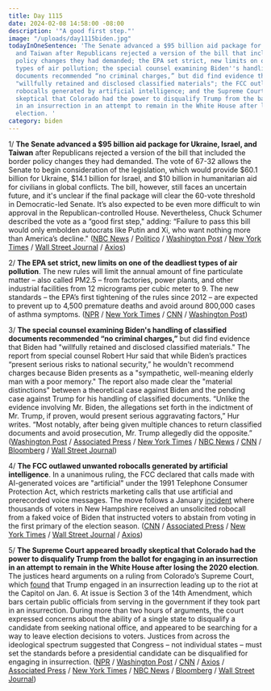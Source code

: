```yaml
---
title: Day 1115
date: 2024-02-08 14:58:00 -08:00
description: '"A good first step."'
image: "/uploads/day1115biden.jpg"
todayInOneSentence: 'The Senate advanced a $95 billion aid package for Ukraine, Israel,
  and Taiwan after Republicans rejected a version of the bill that included the border
  policy changes they had demanded; the EPA set strict, new limits on one of the deadliest
  types of air pollution; the special counsel examining Biden''s handling of classified
  documents recommended “no criminal charges,” but did find evidence that Biden had
  "willfully retained and disclosed classified materials"; the FCC outlawed unwanted
  robocalls generated by artificial intelligence; and the Supreme Court appeared broadly
  skeptical that Colorado had the power to disqualify Trump from the ballot for engaging
  in an insurrection in an attempt to remain in the White House after losing the 2020
  election. '
category: biden
---
```


1/ **The Senate advanced a $95 billion aid package for Ukraine, Israel, and Taiwan** after Republicans rejected a version of the bill that included the border policy changes they had demanded. The vote of 67-32 allows the Senate to begin consideration of the legislation, which would provide $60.1 billion for Ukraine, $14.1 billion for Israel, and $10 billion in humanitarian aid for civilians in global conflicts. The bill, however, still faces an uncertain future, and it's unclear if the final package will clear the 60-vote threshold in Democratic-led Senate. It’s also expected to be even more difficult to win approval in the Republican-controlled House. Nevertheless, Chuck Schumer described the vote as a “good first step," adding: “Failure to pass this bill would only embolden autocrats like Putin and Xi, who want nothing more than America’s decline." ([NBC News](https://www.nbcnews.com/politics/congress/senate-expected-vote-ukraine-israel-aid-gop-blocked-border-bill-rcna137861) / [Politico](https://www.politico.com/live-updates/2024/02/08/congress/senate-gop-gets-on-board-foreign-aid-00140431) / [Washington Post](https://www.washingtonpost.com/politics/2024/02/08/senate-ukraine-israel-aid-border-deal/) / [New York Times](https://www.nytimes.com/2024/02/08/us/politics/ukraine-israel-aid-bill-senate.html) / [Wall Street Journal](https://www.wsj.com/politics/policy/ukraine-israel-aid-package-clears-major-hurdle-in-senate-6bf9e289?mod=hp_lead_pos2) / [Axios](https://www.axios.com/2024/02/08/senate-foreign-aid-package-vote-border))

2/ **The EPA set strict, new limits on one of the deadliest types of air pollution**. The new rules will limit the annual amount of fine particulate matter – also called PM2.5 – from factories, power plants, and other industrial facilities from 12 micrograms per cubic meter to 9. The new standards – the EPA’s first tightening of the rules since 2012 – are expected to prevent up to 4,500 premature deaths and avoid around 800,000 cases of asthma symptoms. ([NPR](https://www.npr.org/2024/02/07/1229348646/epa-tightens-rules-on-some-air-pollution-for-the-first-time-in-over-a-decade) / [New York Times](https://www.nytimes.com/2024/02/07/climate/epa-air-pollution-soot.html) / [CNN](https://www.cnn.com/2024/02/07/us/epa-rule-air-pollution-soot-climate/index.html) / [Washington Post](https://www.washingtonpost.com/climate-environment/2024/02/07/epa-soot-limit-rule/))

3/ **The special counsel examining Biden's handling of classified documents recommended “no criminal charges,”** but did find evidence that Biden had "willfully retained and disclosed classified materials." The report from special counsel Robert Hur said that while Biden’s practices “present serious risks to national security,” he wouldn't recommend charges because Biden presents as a "sympathetic, well-meaning elderly man with a poor memory." The report also made clear the "material distinctions" between a theoretical case against Biden and the pending case against Trump for his handling of classified documents. “Unlike the evidence involving Mr. Biden, the allegations set forth in the indictment of Mr. Trump, if proven, would present serious aggravating factors,” Hur writes. “Most notably, after being given multiple chances to return classified documents and avoid prosecution, Mr. Trump allegedly did the opposite.” ([Washington Post](https://www.washingtonpost.com/national-security/2024/02/08/biden-classified-documents-special-counsel-report/) / [Associated Press](https://apnews.com/article/biden-hur-garland-classified-documents-836b99fe9cbef9ba7d32602f4928efec) / [New York Times](https://www.nytimes.com/2024/02/08/us/biden-documents-special-counsel.html) / [NBC News](https://www.nbcnews.com/politics/joe-biden/special-counsel-says-evidence-biden-willfully-retained-disclosed-class-rcna96666) / [CNN](https://www.cnn.com/politics/live-news/biden-classified-documents-report-02-08-24/index.html) / [Bloomberg](https://www.bloomberg.com/news/articles/2024-02-08/biden-mishandled-classified-papers-but-won-t-be-charged-by-doj?srnd=premium&sref=MIBMEEoj) / [Wall Street Journal](https://www.wsj.com/politics/national-security/joe-biden-classified-documents-case-special-counsel-81df1bac?mod=hp_lead_pos3))

4/ **The FCC outlawed unwanted robocalls generated by artificial intelligence**. In a unanimous ruling, the FCC declared that calls made with AI-generated voices are "artificial" under the 1991 Telephone Consumer Protection Act, which restricts marketing calls that use artificial and prerecorded voice messages. The move follows a January [incident](https://whatthefuckjusthappenedtoday.com/2024/01/22/day-1098/#6-the-new-hampshire-attorney-general) where thousands of voters in New Hampshire received an unsolicited robocall from a faked voice of Biden that instructed voters to abstain from voting in the first primary of the election season. ([CNN](https://www.cnn.com/2024/02/08/tech/fcc-scam-robocalls-ai-generated-voices) / [Associated Press](https://apnews.com/article/fcc-elections-artificial-intelligence-robocalls-regulations-a8292b1371b3764916461f60660b93e6) / [New York Times](https://www.nytimes.com/2024/02/08/technology/fcc-ban-ai-robocalls.html) / [Wall Street Journal](https://www.wsj.com/tech/ai/fcc-bans-ai-artificial-intelligence-voices-in-robocalls-texts-3ea20d9f?mod=lead_feature_below_a_pos1) / [Axios](https://www.axios.com/2024/02/08/fcc-ai-robocalls-illegal))

5/ **The Supreme Court appeared broadly skeptical that Colorado had the power to disqualify Trump from the ballot for engaging in an insurrection in an attempt to remain in the White House after losing the 2020 election**. The justices heard arguments on a ruling from Colorado’s Supreme Court, which [found](https://whatthefuckjusthappenedtoday.com/2023/12/19/day-1064/#1-the-colorado-supreme-court-removed) that Trump engaged in an insurrection leading up to the riot at the Capitol on Jan. 6. At issue is Section 3 of the 14th Amendment, which bars certain public officials from serving in the government if they took part in an insurrection. During more than two hours of arguments, the court expressed concerns about the ability of a single state to disqualify a candidate from seeking national office, and appeared to be searching for a way to leave election decisions to voters. Justices from across the ideological spectrum suggested that Congress – not individual states – must set the standards before a presidential candidate can be disqualified for engaging in insurrection. ([NPR](https://www.npr.org/2024/02/08/1229176555/supreme-court-trump-colorado-ballot) / [Washington Post](https://www.washingtonpost.com/politics/2024/02/08/trump-supreme-court-colorado-ballot/) / [CNN](https://www.cnn.com/2024/02/08/politics/takeaways-supreme-court-trump-ballot/index.html) / [Axios](https://www.axios.com/2024/02/08/trump-supreme-court-colorado-ballot-14th-amendment) / [Associated Press](https://apnews.com/article/supreme-court-insurrection-trump-2024-election-397a481d2886b64bba06b24ff3d03f37) / [New York Times](https://www.nytimes.com/live/2024/02/08/us/trump-supreme-court-colorado-ballot) / [NBC News](https://www.nbcnews.com/politics/2024-election/supreme-court-weighs-trumps-bid-stay-colorado-ballot-rcna136557) / [Bloomberg](https://www.bloomberg.com/news/articles/2024-02-08/supreme-court-casts-doubt-on-efforts-to-bar-trump-from-ballot?srnd=premium&sref=MIBMEEoj) / [Wall Street Journal](https://www.wsj.com/us-news/law/supreme-court-takes-up-donald-trumps-ballot-eligibility-725f2fa0?mod=hp_lead_pos4))